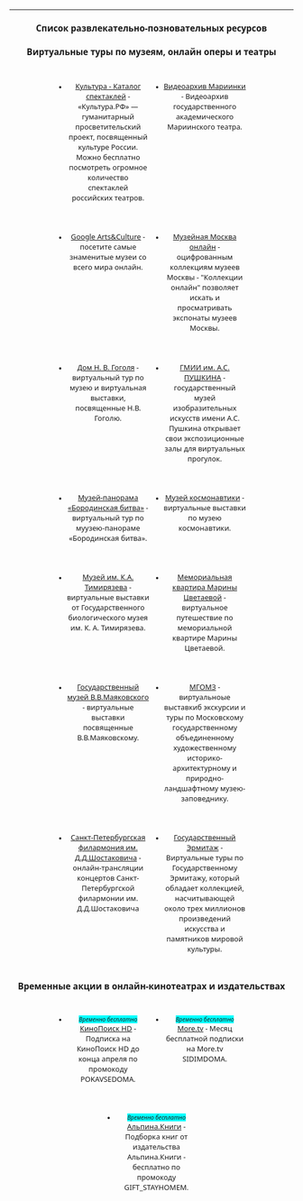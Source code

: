 
<style>
* {
    font-family: 'Noto Sans', sans-serif;
    font-size: 0.8rem;
    }

li {
    text-align: center;
}

h2, h3 {
    text-align: center;
    font-size: 1.2rem;
}

em {
    background-color: aqua;
}


ul {
    display: flex;
    flex-flow: row wrap;
    justify-content: center;
    
}

li {
    width: 95%;
    margin: 0.45rem;

}

	@media (min-width: 640px) {
		li {
            width: 30%;
            margin: 1rem;
		}
		li>p, li a {
            font-size: 1rem;
		}
	}

</style>
---
## Список развлекательно-позновательных ресурсов

### Виртуальные туры по музеям, онлайн оперы и театры

* [Культура - Каталог спектаклей](https://www.culture.ru/theaters/performances "Культура - Каталог спектаклей") - «Культура.РФ» — гуманитарный просветительский проект, посвященный культуре России. Можно бесплатно посмотреть огромное количество спектаклей российских театров.

* [Видеоархив Мариинки](https://mariinsky.tv/v "Видеоархив Мариинки") - Видеоархив государственного академического Мариинского театра.

* [Google Arts&Culture](https://artsandculture.google.com/project/street-view "Google Arts&Culture") - посетите самые знаменитые музеи со всего мира онлайн.

* [Музейная Москва онлайн](https://union.catalog.mos.ru/ "Музейная Москва онлайн") - оцифрованным коллекциям музеев Москвы - "Коллекции онлайн" позволяет искать и просматривать экспонаты музеев Москвы.

* [Дом Н. В. Гоголя](http://domgogolya.ru/museum/virtual/ "Дом Н. В. Гоголя — мемориальный музей и научная библиотека") - виртуальный тур по музею и виртуальная выставки, посвященные Н.В. Гоголю.

* [ГМИИ им. А.С. ПУШКИНА](https://www.virtual.arts-museum.ru/ "Государственный музей изобразительных искусств имени А.С. Пушкина") - государственный музей изобразительных искусств имени А.С. Пушкина открывает свои экспозиционные залы для виртуальных прогулок.

* [Музей-панорама «Бородинская битва»](http://mpbb.ru/data/vtours/borodino/?lp=p1&lang=ru "Музей-панорама «Бородинская битва»") - виртуальный тур по муузею-панораме «Бородинская битва».

* [Музей космонавтики](https://kosmo-museum.ru/static_pages/virtualnye-vystavki "Музей космонавтики") - виртуальные выставки по музею космонавтики.

* [Музей им. К.А. Тимирязева](http://gbmt.ru/ru/exhibition/?arFilter_ff%5BNAME%5D=&arFilter_pf%5BTYPE%5D=523&set_filter=%D0%9F%D0%BE%D0%BA%D0%B0%D0%B7%D0%B0%D1%82%D1%8C&set_filter=Y "Музей им. К.А. Тимирязева") - виртуальные выставки от Государственного биологического музея им. К. А. Тимирязева.

* [Мемориальная квартира Марины Цветаевой](http://www.dommuseum.ru/3dtour/ "Мемориальная квартира Марины Цветаевой") - виртуальное путешествие по мемориальной квартире Марины Цветаевой.

* [Государственный музей В.В.Маяковского](https://музеймаяковского.рф/exhibitions/virtualnye/ "Государственный музей В.В.Маяковского") - виртуальные выставки посвященные В.В.Маяковскому.

* [МГОМЗ](http://www.mgomz.ru/posetitelyam/virtualnyiy-muzey/ "МГОМЗ") - виртуальноые выставкиб экскурсии и туры по Московскому государственному объединенному художественному историко-архитектурному и природно-ландшафтному музею-заповеднику.

* [Санкт-Петербургская филармония им. Д.Д.Шостаковича](https://www.philharmonia.spb.ru/media/online/ "Санкт-Петербургская филармония им. Д.Д.Шостаковича") - онлайн-трансляции концертов Санкт-Петербургской филармонии им. Д.Д.Шостаковича

* [Государственный Эрмитаж](https://hermitagemuseum.org/wps/portal/hermitage/panorama/!ut/p/z1/04_Sj9CPykssy0xPLMnMz0vMAfIjo8zi_R0dzQyNnQ28LMJMzA0cLR09XLwCDUyd3Mz0w8EKDHAARwP9KGL041EQhd_4cP0oVCv8Pb2BJviHmHr4-4c5GzmbQBXgMaMgNzTCINNREQAJ272H/dz/d5/L2dBISEvZ0FBIS9nQSEh/?lng=ru/ "Государственный Эрмитаж") - Виртуальные туры по Государственному Эрмитажу, который обладает коллекцией, насчитывающей около трех миллионов произведений искусства и памятников мировой культуры. 


### Временные акции в онлайн-кинотеатрах и издательствах

* *Временно бесплатно* <br> [КиноПоиск HD](https://t.me/kinopoiskhdhd/759/ "КиноПоиск HD") - Подписка на КиноПоиск HD до конца апреля по промокоду POKAVSEDOMA.

* *Временно бесплатно* <br> [More.tv](https://more.tv/authentication "More.tv") - Месяц бесплатной подписки на More.tv SIDIMDOMA.

* *Временно бесплатно* <br> [Альпина.Книги](https://ebook.alpina.ru/category/2116/bestsellers "Альпина.Книги") - Подборка книг от издательства Альпина.Книги - бесплатно по промокоду  GIFT_STAYHOMEМ.








